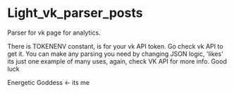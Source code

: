 # Light_vk_parser_posts
Parser for vk page for analytics.

There is TOKENENV constant, is for your vk API token. Go check vk API to get it. 
You can make any parsing you need by changing JSON logic, 'likes' its just one example of many uses, again, check VK API for more info.
Good luck

Energetic Goddess <- its me
